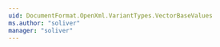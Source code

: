 ```yaml
---
uid: DocumentFormat.OpenXml.VariantTypes.VectorBaseValues
ms.author: "soliver"
manager: "soliver"
---
```

